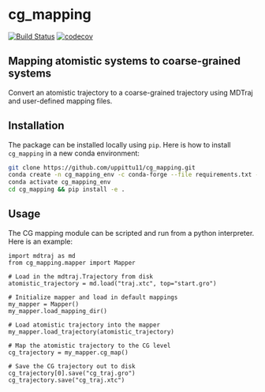 # cg_mapping
[![Build Status](https://dev.azure.com/pshama/cg_mapping/_apis/build/status/uppittu11.cg_mapping?branchName=master)](https://dev.azure.com/pshama/cg_mapping/_build/latest?definitionId=2&branchName=master)
[![codecov](https://codecov.io/gh/uppittu11/cg_mapping/branch/master/graph/badge.svg)](https://codecov.io/gh/uppittu11/cg_mapping)

## Mapping atomistic systems to coarse-grained systems

Convert an atomistic trajectory to a coarse-grained trajectory using MDTraj and user-defined mapping files.

## Installation
The package can be installed locally using `pip`.
Here is how to install `cg_mapping` in a new conda environment:
```bash
git clone https://github.com/uppittu11/cg_mapping.git
conda create -n cg_mapping_env -c conda-forge --file requirements.txt -y
conda activate cg_mapping_env
cd cg_mapping && pip install -e .
```

## Usage
The CG mapping module can be scripted and run from a python interpreter.
Here is an example: 

```python3
import mdtraj as md
from cg_mapping.mapper import Mapper

# Load in the mdtraj.Trajectory from disk
atomistic_trajectory = md.load("traj.xtc", top="start.gro")

# Initialize mapper and load in default mappings
my_mapper = Mapper()
my_mapper.load_mapping_dir()

# Load atomistic trajectory into the mapper
my_mapper.load_trajectory(atomistic_trajectory)

# Map the atomistic trajectory to the CG level
cg_trajectory = my_mapper.cg_map()

# Save the CG trajectory out to disk
cg_trajectory[0].save("cg_traj.gro")
cg_trajectory.save("cg_traj.xtc")
```
